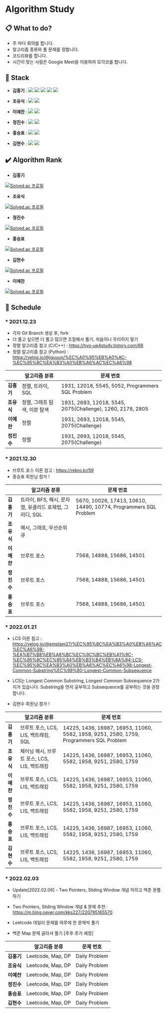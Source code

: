 # Algorithm Study

## 📋 What to do?

* 주 마다 회의를 합니다.
* 알고리즘 종류와 풀 문제를 정합니다.
* 코드리뷰를 합니다.
* 시간이 맞는 사람은 Google Meet을 이용하여 모각코를 합니다.

## 🔨 Stack

* **김홍기** : <img src="https://img.shields.io/badge/C/C++-00599C?style=flat-square&logo=C++&logoColor=white"/> <img src="https://img.shields.io/badge/Java-007396?style=flat-square&logo=Java&logoColor=white"/> <img src="https://img.shields.io/badge/Visual Studio-5C2D91?style=flat-square&logo=Visual Studio&logoColor=white"/> <img src="https://img.shields.io/badge/IntelliJ IDEA-000000?style=flat-square&logo=IntelliJ IDEA&logoColor=white"/> <img src="https://img.shields.io/badge/MySQL-4479A1?style=flat-square&logo=MySQL&logoColor=white"/>

* **조유식** : <img src="https://img.shields.io/badge/C/C++-00599C?style=flat-square&logo=C++&logoColor=white"/> <img src="https://img.shields.io/badge/Visual Studio-5C2D91?style=flat-square&logo=Visual Studio&logoColor=white"/>

* **이예찬** : <img src="https://img.shields.io/badge/C/C++-00599C?style=flat-square&logo=C++&logoColor=white"/> <img src="https://img.shields.io/badge/Visual Studio-5C2D91?style=flat-square&logo=Visual Studio&logoColor=white"/>

* **정진수** : <img src="https://img.shields.io/badge/Python-000000C?style=flat-square&logo=Python&logoColor=white"/> <img src="https://img.shields.io/badge/Visual Studio Code-007ACC?style=flat-square&logo=Visual Studio Code&logoColor=white"/>

* **홍승표** : <img src="https://img.shields.io/badge/JavaScript-F7DF1E?style=flat-square&logo=JavaScript&logoColor=white"/> <img src="https://img.shields.io/badge/Visual Studio Code-007ACC?style=flat-square&logo=Visual Studio Code&logoColor=white"/>

* **김현수** : <img src="https://img.shields.io/badge/Python-000000C?style=flat-square&logo=Python&logoColor=white"/> <img src="https://img.shields.io/badge/Visual Studio Code-007ACC?style=flat-square&logo=Visual Studio Code&logoColor=white"/>

## ✔️ Algorithm Rank
* **김홍기**

[![Solved.ac
프로필](http://mazassumnida.wtf/api/v2/generate_badge?boj=rlaghdrl333)](https://solved.ac/rlaghdrl333)

* **조유식**

[![Solved.ac
프로필](http://mazassumnida.wtf/api/v2/generate_badge?boj=whdbtlr12)](https://solved.ac/whdbtlr12)

* **정진수**

[![Solved.ac
프로필](http://mazassumnida.wtf/api/v2/generate_badge?boj=wlstkd5129)](https://solved.ac/wlstkd5129)

* **홍승표**

[![Solved.ac
프로필](http://mazassumnida.wtf/api/v2/generate_badge?boj=tmdvy11)](https://solved.ac/tmdvy11)

* **김현수**

[![Solved.ac
프로필](http://mazassumnida.wtf/api/v2/generate_badge?boj=rlagustn5)](https://solved.ac/rlagustn5)

* **이예찬**

[![Solved.ac
프로필](http://mazassumnida.wtf/api/v2/generate_badge?boj=2praisehim)](https://solved.ac/2praisehim)

## 📌 **Schedule**

### * 2021.12.23

* 각자 Git Branch 생성 후, fork
* 더 풀고 싶으면 더 풀고 많으면 조절해서 풀기. 처음이니 무리하지 말기
* 정렬 알고리즘 참고 (C/C++) : https://hyo-ue4study.tistory.com/68
* 정렬 알고리즘 참고 (Python) :  https://velog.io/@jguuun/%EC%A0%95%EB%A0%AC-%EC%95%8C%EA%B3%A0%EB%A6%AC%EC%A6%98

||알고리즘 분류|문제 번호|
|------|---|---|
|**김홍기**|정렬, 트라이, SQL|1931, 12018, 5545, 5052, Programmers SQL Problem|
|**조유식**|정렬, 그래프 탐색, 이분 탐색|1931, 2693, 12018, 5545, 2075(Challenge), 1260, 2178, 2805|
|**이예찬**|정렬|1931, 2693, 12018, 5545, 2075(Challenge)|
|**정진수**|정렬|1931, 2693, 12018, 5545, 2075(Challenge)|


### * 2021.12.30

* 브루트 포스 이론 참고 : https://rebro.kr/59
* 홍승표 회원님 참가 !

||알고리즘 분류|문제 번호|
|------|---|---|
|**김홍기**|트라이, BFS, 해시, 문자열, 유클리드 호제법, 그리디, SQL|5670, 10026, 17413, 10610, 14490, 10774, Programmers SQL Problem|
|**조유식**|해시, 그래프, 우선순위 큐||
|**이예찬**|브루트 포스|7568, 14888, 15686, 14501|
|**정진수**|브루트 포스|7568, 14888, 15686, 14501|
|**홍승표**|브루트 포스|7568, 14888, 15686, 14501|


### * 2022.01.21

* LCS 이론 참고 : https://velog.io/@emplam27/%EC%95%8C%EA%B3%A0%EB%A6%AC%EC%A6%98-%EA%B7%B8%EB%A6%BC%EC%9C%BC%EB%A1%9C-%EC%95%8C%EC%95%84%EB%B3%B4%EB%8A%94-LCS-%EC%95%8C%EA%B3%A0%EB%A6%AC%EC%A6%98-Longest-Common-Substring%EC%99%80-Longest-Common-Subsequence

* LCS는 Longest Common Substring, Longest Common Subsequence 2가지가 있습니다. Substring을 먼저 공부하고 Subsequence를 공부하는 것을 권장합니다.

* 김현수 회원님 참가 !

||알고리즘 분류|문제 번호|
|------|---|---|
|**김홍기**|브루트 포스, LCS, LIS, 백트래킹, SQL|14225, 1436, 16987, 16953, 11060, 5582, 1958, 9251, 2580, 1759, Programmers SQL Problem|
|**조유식**|체이닝 해시, 브루트 포스, LCS, LIS, 백트래킹|14225, 1436, 16987, 16953, 11060, 5582, 1958, 9251, 2580, 1759|
|**이예찬**|브루트 포스, LCS, LIS, 백트래킹|14225, 1436, 16987, 16953, 11060, 5582, 1958, 9251, 2580, 1759|
|**정진수**|브루트 포스, LCS, LIS, 백트래킹|14225, 1436, 16987, 16953, 11060, 5582, 1958, 9251, 2580, 1759|
|**홍승표**|브루트 포스, LCS, LIS, 백트래킹|14225, 1436, 16987, 16953, 11060, 5582, 1958, 9251, 2580, 1759|
|**김현수**|브루트 포스, LCS, LIS, 백트래킹|14225, 1436, 16987, 16953, 11060, 5582, 1958, 9251, 2580, 1759|


### * 2022.02.03

* Update[2022.02.06] - Two Pointers, Sliding Window 개념 익히고 백준 문풀하기

* Two Pointers, Sliding Window 개념 & 문제 추천 : https://m.blog.naver.com/kks227/220795165570

* Leetcode 데일리 문제를 하루에 한 문제씩 풀기

* 백준 Map 문제 골라서 풀기 [추후 추가 예정]

||알고리즘 분류|문제 번호|
|------|---|---|
|**김홍기**|Leetcode, Map, DP|Daily Problem|
|**조유식**|Leetcode, Map, DP|Daily Problem|
|**이예찬**|Leetcode, Map, DP|Daily Problem|
|**정진수**|Leetcode, Map, DP|Daily Problem|
|**홍승표**|Leetcode, Map, DP|Daily Problem|
|**김현수**|Leetcode, Map, DP|Daily Problem|
